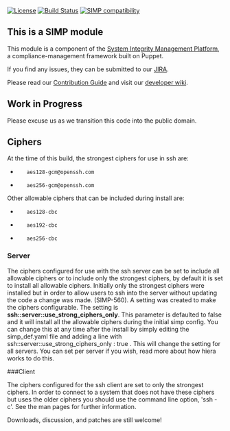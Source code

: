 [![License](http://img.shields.io/:license-apache-blue.svg)](http://www.apache.org/licenses/LICENSE-2.0.html) [![Build Status](https://travis-ci.org/simp/pupmod-simp-ssh.svg)](https://travis-ci.org/simp/pupmod-simp-ssh) [![SIMP compatibility](https://img.shields.io/badge/SIMP%20compatibility-4.2.*%2F5.1.*-orange.svg)](https://img.shields.io/badge/SIMP%20compatibility-4.2.*%2F5.1.*-orange.svg)

## This is a SIMP module
This module is a component of the [System Integrity Management Platform](https://github.com/NationalSecurityAgency/SIMP), a compliance-management framework built on Puppet.

If you find any issues, they can be submitted to our [JIRA](https://simp-project.atlassian.net/).

Please read our [Contribution Guide](https://simp-project.atlassian.net/wiki/display/SD/Contributing+to+SIMP) and visit our [developer wiki](https://simp-project.atlassian.net/wiki/display/SD/SIMP+Development+Home).

## Work in Progress

Please excuse us as we transition this code into the public domain.


## Ciphers

At the time of this build, the strongest ciphers for use in ssh are:
*        aes128-gcm@openssh.com
*        aes256-gcm@openssh.com

Other allowable ciphers that can be included during install are:
*        aes128-cbc
*        aes192-cbc
*        aes256-cbc

### Server

The ciphers configured for use with the ssh server can be set to include all allowable ciphers or to include only the strongest ciphers, by default it is set to install all allowable ciphers.  Initially only the strongest ciphers were installed but in order to allow users to ssh into the server without updating the code a change was made.  (SIMP-560).  A setting was created to make the ciphers configurable. The setting is  **ssh::server::use_strong_ciphers_only**.  This parameter is defaulted to false and it will install all the allowable ciphers during the initial simp config.  You can change this at any time after the install by simply editing the simp_def.yaml file and adding a line with ssh::server::use_strong_ciphers_only : true .  This will change the setting for all servers.  You can set per server if you wish,  read more about how hiera works to do this.

###Client

The ciphers configured for the ssh client are set to only the strongest ciphers.  In order to connect to a system that does not have these ciphers but uses the older ciphers you should use the command line option, 'ssh -c'.  See the man pages for further information.

Downloads, discussion, and patches are still welcome!
